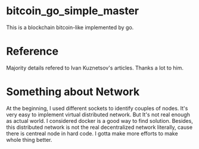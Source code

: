 # bitcoin_go_simple_master
This is a blockchain bitcoin-like implemented by go.
# Reference
Majority details refered to Ivan Kuznetsov's articles. Thanks a lot to him.
# Something about Network
At the beginning, I used different sockets to identify couples of nodes. It's very easy to implement virtual distributed network. But It's not real enough as actual world. I considered docker is a good way to find solution. Besides, this distributed network is not the real decentralized network literally, cause there is centreal node in hard code. I gotta make more efforts to make whole thing better.
